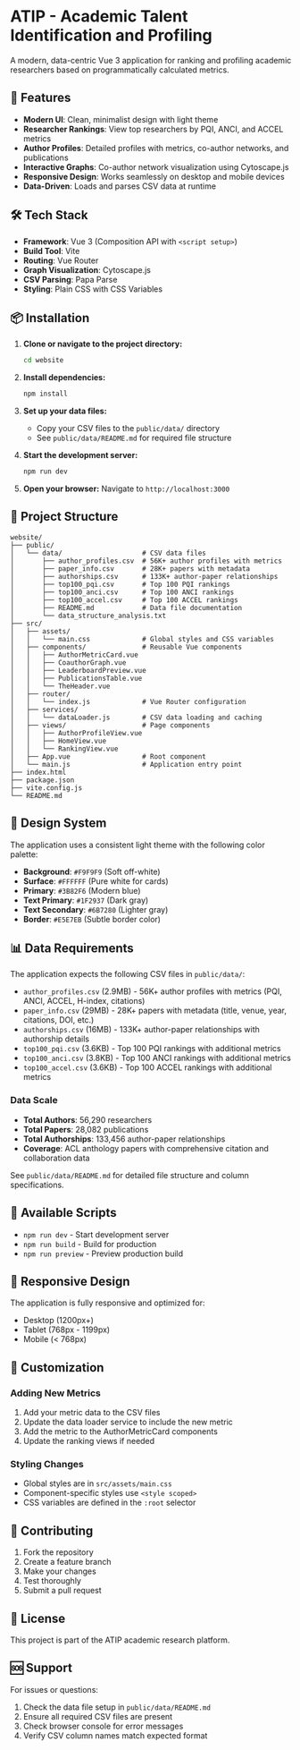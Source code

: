 # ATIP - Academic Talent Identification and Profiling

A modern, data-centric Vue 3 application for ranking and profiling academic researchers based on programmatically calculated metrics.

## 🚀 Features

- **Modern UI**: Clean, minimalist design with light theme
- **Researcher Rankings**: View top researchers by PQI, ANCI, and ACCEL metrics
- **Author Profiles**: Detailed profiles with metrics, co-author networks, and publications
- **Interactive Graphs**: Co-author network visualization using Cytoscape.js
- **Responsive Design**: Works seamlessly on desktop and mobile devices
- **Data-Driven**: Loads and parses CSV data at runtime

## 🛠️ Tech Stack

- **Framework**: Vue 3 (Composition API with `<script setup>`)
- **Build Tool**: Vite
- **Routing**: Vue Router
- **Graph Visualization**: Cytoscape.js
- **CSV Parsing**: Papa Parse
- **Styling**: Plain CSS with CSS Variables

## 📦 Installation

1. **Clone or navigate to the project directory:**
   ```bash
   cd website
   ```

2. **Install dependencies:**
   ```bash
   npm install
   ```

3. **Set up your data files:**
   - Copy your CSV files to the `public/data/` directory
   - See `public/data/README.md` for required file structure

4. **Start the development server:**
   ```bash
   npm run dev
   ```

5. **Open your browser:**
   Navigate to `http://localhost:3000`

## 📁 Project Structure

```
website/
├── public/
│   └── data/                    # CSV data files
│       ├── author_profiles.csv  # 56K+ author profiles with metrics
│       ├── paper_info.csv       # 28K+ papers with metadata
│       ├── authorships.csv      # 133K+ author-paper relationships
│       ├── top100_pqi.csv       # Top 100 PQI rankings
│       ├── top100_anci.csv      # Top 100 ANCI rankings
│       ├── top100_accel.csv     # Top 100 ACCEL rankings
│       ├── README.md            # Data file documentation
│       └── data_structure_analysis.txt
├── src/
│   ├── assets/
│   │   └── main.css             # Global styles and CSS variables
│   ├── components/              # Reusable Vue components
│   │   ├── AuthorMetricCard.vue
│   │   ├── CoauthorGraph.vue
│   │   ├── LeaderboardPreview.vue
│   │   ├── PublicationsTable.vue
│   │   └── TheHeader.vue
│   ├── router/
│   │   └── index.js             # Vue Router configuration
│   ├── services/
│   │   └── dataLoader.js        # CSV data loading and caching
│   ├── views/                   # Page components
│   │   ├── AuthorProfileView.vue
│   │   ├── HomeView.vue
│   │   └── RankingView.vue
│   ├── App.vue                  # Root component
│   └── main.js                  # Application entry point
├── index.html
├── package.json
├── vite.config.js
└── README.md
```

## 🎨 Design System

The application uses a consistent light theme with the following color palette:

- **Background**: `#F9F9F9` (Soft off-white)
- **Surface**: `#FFFFFF` (Pure white for cards)
- **Primary**: `#3B82F6` (Modern blue)
- **Text Primary**: `#1F2937` (Dark gray)
- **Text Secondary**: `#6B7280` (Lighter gray)
- **Border**: `#E5E7EB` (Subtle border color)

## 📊 Data Requirements

The application expects the following CSV files in `public/data/`:

- `author_profiles.csv` (2.9MB) - 56K+ author profiles with metrics (PQI, ANCI, ACCEL, H-index, citations)
- `paper_info.csv` (29MB) - 28K+ papers with metadata (title, venue, year, citations, DOI, etc.)
- `authorships.csv` (16MB) - 133K+ author-paper relationships with authorship details
- `top100_pqi.csv` (3.6KB) - Top 100 PQI rankings with additional metrics
- `top100_anci.csv` (3.8KB) - Top 100 ANCI rankings with additional metrics  
- `top100_accel.csv` (3.6KB) - Top 100 ACCEL rankings with additional metrics

### Data Scale
- **Total Authors**: 56,290 researchers
- **Total Papers**: 28,082 publications
- **Total Authorships**: 133,456 author-paper relationships
- **Coverage**: ACL anthology papers with comprehensive citation and collaboration data

See `public/data/README.md` for detailed file structure and column specifications.

## 🚀 Available Scripts

- `npm run dev` - Start development server
- `npm run build` - Build for production
- `npm run preview` - Preview production build

## 📱 Responsive Design

The application is fully responsive and optimized for:
- Desktop (1200px+)
- Tablet (768px - 1199px)
- Mobile (< 768px)

## 🔧 Customization

### Adding New Metrics
1. Add your metric data to the CSV files
2. Update the data loader service to include the new metric
3. Add the metric to the AuthorMetricCard components
4. Update the ranking views if needed

### Styling Changes
- Global styles are in `src/assets/main.css`
- Component-specific styles use `<style scoped>`
- CSS variables are defined in the `:root` selector

## 🤝 Contributing

1. Fork the repository
2. Create a feature branch
3. Make your changes
4. Test thoroughly
5. Submit a pull request

## 📄 License

This project is part of the ATIP academic research platform.

## 🆘 Support

For issues or questions:
1. Check the data file setup in `public/data/README.md`
2. Ensure all required CSV files are present
3. Check browser console for error messages
4. Verify CSV column names match expected format 